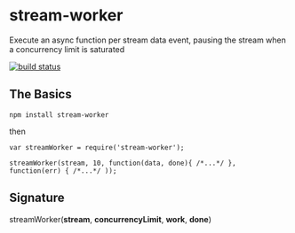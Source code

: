 stream-worker
=============

Execute an async function per stream data event, pausing the stream when a concurrency limit is saturated

[![build status](https://secure.travis-ci.org/goodeggs/stream-worker.png)](http://travis-ci.org/goodeggs/stream-worker)

The Basics
----------

```
npm install stream-worker
```

then

```
var streamWorker = require('stream-worker');

streamWorker(stream, 10, function(data, done){ /*...*/ }, function(err) { /*...*/ ));
```

Signature
---------
streamWorker(**stream**, **concurrencyLimit**, **work**, **done**)
